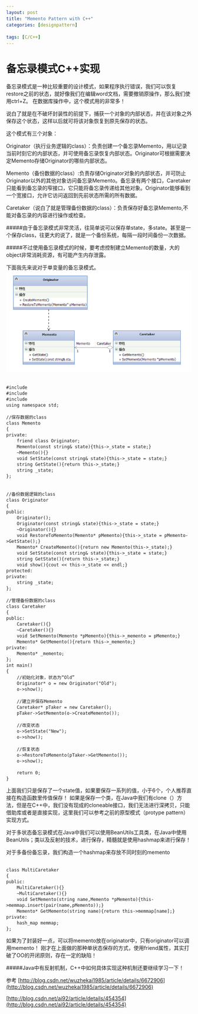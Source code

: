 ```yaml
---
layout: post
title: "Memento Pattern with C++"
categories: [designpattern]

tags: [C/C++]
---
```

备忘录模式C++实现
=================
备忘录模式是一种比较重要的设计模式，如果程序执行错误，我们可以恢复restore之前的状态，就好像我们在编辑word文档，需要撤销原操作，那么我们使用ctrl+Z。
在数据库操作中，这个模式用的非常多！

说白了就是在不破坏封装性的前提下，捕获一个对象的内部状态，并在该对象之外保存这个状态，这样以后就可将该对象恢复到原先保存的状态。

这个模式有三个对象：

Originator（执行业务逻辑的class）：负责创建一个备忘录Memento，用以记录当前时刻它的内部状态，并可使用备忘录恢复内部状态。Originator可根据需要决定Memento存储Originator的哪些内部状态。

Memento（备份数据的class）:负责存储Originator对象的内部状态，并可防止Originator以外的其他对象访问备忘录Memento。备忘录有两个接口，Caretaker只能看到备忘录的窄接口，它只能将备忘录传递给其他对象。Originator能够看到一个宽接口，允许它访问返回到先前状态所需的所有数据。

Caretaker（说白了就是管理备份数据的class）：负责保存好备忘录Memento,不能对备忘录的内容进行操作或检查。

#####由于备忘录模式非常灵活，往简单说可以保存单state，多state。甚至是一个保存class，往更大的说了，就是一个备份系统，每隔一段时间备份一次数据。

#####不过使用备忘录模式的时候，要考虑控制建立Memento的数量，大的object非常消耗资源，有可能产生内存泄露。

下面我先来说对于单变量的备忘录模式。
![](/assets/pic/memento.png)
<pre><code>
#include <iostream>
#include <string>
#include <vector>
using namespace std;
 
//保存数据的class
class Memento
{
private:
    friend class Originator;
    Memento(const string& state){this->_state = state;}
    ~Memento(){}
    void SetState(const string& state){this->_state = state;}
    string GetState(){return this->_state;}
    string _state;
};
 
 
//备份数据逻辑的class
class Originator
{
public:
    Originator();
    Originator(const string& state){this->_state = state;}
    ~Originator(){}
    void RestoreToMemento(Memento* pMemento){this->_state = pMemento->GetState();}
    Memento* CreateMemento(){return new Memento(this->_state);}
    void SetState(const string& state){this->_state = state;}
    string GetState(){return this->_state;}
    void show(){cout << this->_state << endl;}
protected:
private:
    string _state;
};
 
//管理备份数据的class
class Caretaker
{
public:
    Caretaker(){}
    ~Caretaker(){}
    void SetMemento(Memento *pMemento){this->_memento = pMemento;}
    Memento* GetMemento(){return this->_memento;}
private:
    Memento* _memento;
};
int main()
{
    //初始化对象，状态为“Old”
    Originator* o = new Originator("Old");
    o->show();
 
    //建立并保存Memento
    Caretaker* pTaker = new Caretaker();
    pTaker->SetMemento(o->CreateMemento());
 
    //改变状态
    o->SetState("New");
    o->show();
 
    //恢复状态
    o->RestoreToMemento(pTaker->GetMemento());
    o->show();
 
    return 0;
}
</code></pre>
上面我们只是保存了一个state值，如果要保存一系列的值，小于6个，个人推荐直接在构造函数里传值保存！
如果是保存一个类，在Java中我们有clone（）方法，但是在C++中，我们没有现成的cloneable接口，我们无法进行深拷贝，只能借助库或者是直接实现，这里我们可以参考之前的原型模式（protype pattern）实现方式。

对于多状态备忘录模式在Java中我们可以使用BeanUtils工具类，在Java中使用BeanUtils；类以及反射的技术，进行保存，精髓就是使用hashmap来进行保存！

对于多备份备忘录，我们构造一个hashmap来存放不同时刻的memento

<pre><code>
class MultiCaretaker
{
public:
    MultiCaretaker(){}
    ~MultiCaretaker(){}
    void SetMemento(string name,Memento *pMemento){this->memmap.insert(pair<string,Memento*>(name,pMemento));}
    Memento* GetMemento(string name){return this->memmap[name];}
private:
    hash_map<string,Memento*> memmap;
};
</code></pre>
如果为了封装好一点，可以将memento放在originator中，只有originator可以调用memento！
刚才在上面做的那种单状态保存的方式，使用friend属性，其实打破了OO的开闭原则，存在一定的缺陷！

#####Java中有反射机制，C++中如何具体实现这种机制还要继续学习一下！

参考
[http://blog.csdn.net/wuzhekai1985/article/details/6672906](http://blog.csdn.net/wuzhekai1985/article/details/6672906)

[http://blog.csdn.net/ai92/article/details/454354](http://blog.csdn.net/ai92/article/details/454354)


